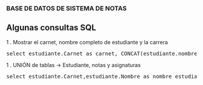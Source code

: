 ###  BASE DE DATOS DE SISTEMA DE NOTAS

##  Algunas consultas SQL

<p> 1 . Mostrar el carnet, nombre completo de estudiante y la carrera</p>


 <pre>select estudiante.Carnet as carnet, CONCAT(estudiante.nombre, ' ',estudiante.apellido) as nombre_completo, carrera.nombre as carrera from carrera_estudiante INNER JOIN estudiante ON carrera_estudiante.Carnet_estudiante=estudiante.Carnet INNER JOIN carrera ON carrera_estudiante.Id_carrera=carrera.id;</pre>

<p> 1 . UNIÓN de tablas -> Estudiante, notas y asignaturas</p>

 <pre>select estudiante.Carnet,estudiante.Nombre as nombre_estudiante,asignaturas.Nombre as asignatura,notas.Nota_final from estudiante_asignatura_nota inner join estudiante on estudiante_asignatura_nota.Carnet_estudiante=estudiante.Carnet inner join asignaturas on estudiante_asignatura_nota.Id_asignatura=asignaturas.Id inner join notas on estudiante_asignatura_nota.Id_notas=notas.Id;</pre>